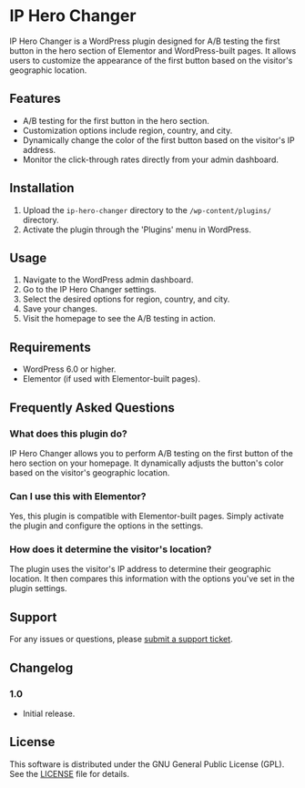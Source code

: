 # IP Hero Changer

IP Hero Changer is a WordPress plugin designed for A/B testing the first button in the hero section of Elementor and WordPress-built pages. It allows users to customize the appearance of the first button based on the visitor's geographic location.

## Features

- A/B testing for the first button in the hero section.
- Customization options include region, country, and city.
- Dynamically change the color of the first button based on the visitor's IP address.
- Monitor the click-through rates directly from your admin dashboard.

## Installation

1. Upload the `ip-hero-changer` directory to the `/wp-content/plugins/` directory.
2. Activate the plugin through the 'Plugins' menu in WordPress.

## Usage

1. Navigate to the WordPress admin dashboard.
2. Go to the IP Hero Changer settings.
3. Select the desired options for region, country, and city.
4. Save your changes.
5. Visit the homepage to see the A/B testing in action.

## Requirements

- WordPress 6.0 or higher.
- Elementor (if used with Elementor-built pages).

## Frequently Asked Questions

### What does this plugin do?

IP Hero Changer allows you to perform A/B testing on the first button of the hero section on your homepage. It dynamically adjusts the button's color based on the visitor's geographic location.

### Can I use this with Elementor?

Yes, this plugin is compatible with Elementor-built pages. Simply activate the plugin and configure the options in the settings.

### How does it determine the visitor's location?

The plugin uses the visitor's IP address to determine their geographic location. It then compares this information with the options you've set in the plugin settings.

## Support

For any issues or questions, please [submit a support ticket](https://vahegrikorihassratian.com/plugins/ip-hero-changer/#support).

## Changelog

### 1.0
- Initial release.

## License

This software is distributed under the GNU General Public License (GPL). See the [LICENSE](LICENSE) file for details.
